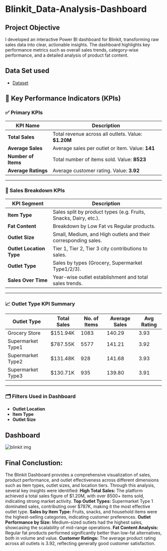# Blinkit_Data-Analysis-Dashboard
## Project Objective
 I developed an interactive Power BI dashboard for Blinkit, transforming raw sales data into clear, actionable insights. The dashboard highlights key performance metrics such as overall sales trends, category-wise performance, and a detailed analysis of product fat content.

## Data Set used
- <a href="https://github.com/Manohar-Eedarada/blinkit_Data-Analysis-Dashboard/blob/main/BlinkIT%20Grocery%20Data.xlsx"> Dataset</a>

## 🔑 Key Performance Indicators (KPIs)

### ✅ Primary KPIs

| KPI Name           | Description                                                   |
|--------------------|---------------------------------------------------------------|
| **Total Sales**     | Total revenue across all outlets. Value: **$1.20M**           |
| **Average Sales**   | Average sales per outlet or item. Value: **141**              |
| **Number of Items** | Total number of items sold. Value: **8523**                   |
| **Average Ratings** | Average customer rating. Value: **3.92**                      |

---

### 📍 Sales Breakdown KPIs

| KPI Segment            | Description                                                     |
|------------------------|-----------------------------------------------------------------|
| **Item Type**          | Sales split by product types (e.g. Fruits, Snacks, Dairy, etc.).|
| **Fat Content**        | Breakdown by Low Fat vs Regular products.                       |
| **Outlet Size**        | Small, Medium, and High outlets and their corresponding sales.  |
| **Outlet Location Type**| Tier 1, Tier 2, Tier 3 city contributions to sales.           |
| **Outlet Type**        | Sales by types (Grocery, Supermarket Type1/2/3).                |
| **Sales Over Time**    | Year-wise outlet establishment and total sales trends.          |

---

### 📈 Outlet Type KPI Summary

| Outlet Type         | Total Sales | No. of Items | Average Sales | Avg Rating |
|---------------------|-------------|--------------|----------------|------------|
| Grocery Store       | $151.94K    | 1083         | 140.29         | 3.93       |
| Supermarket Type1   | $787.55K    | 5577         | 141.21         | 3.92       |
| Supermarket Type2   | $131.48K    | 928          | 141.68         | 3.93       |
| Supermarket Type3   | $130.71K    | 935          | 139.80         | 3.91       |

---

### 🗂 Filters Used in Dashboard

- **Outlet Location**
- **Item Type**
- **Outlet Size**

## Dashboard
![blinkit img](https://github.com/user-attachments/assets/936545b3-3c59-4266-a657-ceff367e381d)

## Final Conclustion:
The Blinkit Dashboard provides a comprehensive visualization of sales, product performance, and outlet effectiveness across different dimensions such as item types, outlet sizes, and location tiers. Through this analysis, several key insights were identified:
**High Total Sales:** The platform achieved a total sales figure of $1.20M, with over 8500+ items sold, indicating strong market activity.
**Top Outlet Types:** Supermarket Type 1 dominated sales, contributing over $787K, making it the most effective outlet type.
**Sales by Item Type:** Fruits, snacks, and household items were the highest-selling categories, indicating customer preferences.
**Outlet Performance by Size:** Medium-sized outlets had the highest sales, showcasing the scalability of mid-range operations.
**Fat Content Analysis:** Regular fat products performed significantly better than low-fat alternatives, both in volume and value.
**Customer Ratings:** The average product rating across all outlets is 3.92, reflecting generally good customer satisfaction.
